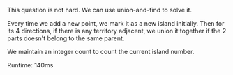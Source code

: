 This question is not hard. We can use union-and-find to solve it.

Every time we add a new point, we mark it as a new island initially. Then for its 4 directions, if there is any territory adjacent, we union it together if the 2 parts doesn't belong to the same parent.

We maintain an integer count to count the current island number. 

Runtime: 140ms
